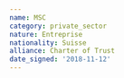 ```yaml
---
name: MSC
category: private_sector
nature: Entreprise
nationality: Suisse
alliance: Charter of Trust
date_signed: '2018-11-12'
---
```

    